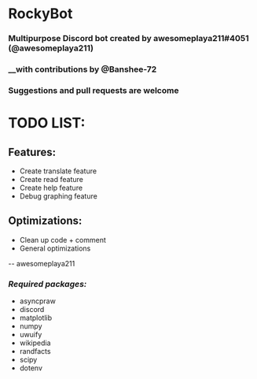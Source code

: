 # RockyBot
### __Multipurpose Discord bot created by awesomeplaya211#4051 (@awesomeplaya211)__
### __with contributions by @Banshee-72

### __Suggestions and pull requests are welcome__

# TODO LIST:
## Features:
* Create translate feature
* Create read feature
* Create help feature
* Debug graphing feature
## Optimizations:
* Clean up code + comment
* General optimizations

-- awesomeplaya211

### _Required packages:_
* asyncpraw
* discord
* matplotlib
* numpy
* uwuify
* wikipedia
* randfacts
* scipy
* dotenv

